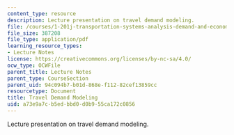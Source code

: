 ```yaml
---
content_type: resource
description: Lecture presentation on travel demand modeling.
file: /courses/1-201j-transportation-systems-analysis-demand-and-economics-fall-2008/a73e9a7cb5edbbd0d0b955ca172c0856_MIT1_201JF08_lec05.pdf
file_size: 387208
file_type: application/pdf
learning_resource_types:
- Lecture Notes
license: https://creativecommons.org/licenses/by-nc-sa/4.0/
ocw_type: OCWFile
parent_title: Lecture Notes
parent_type: CourseSection
parent_uid: 94c094b7-b01d-868e-f112-82cef13859cc
resourcetype: Document
title: Travel Demand Modeling
uid: a73e9a7c-b5ed-bbd0-d0b9-55ca172c0856
---
```

Lecture presentation on travel demand modeling.